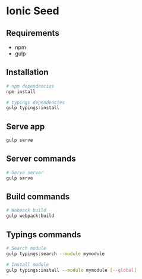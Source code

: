 Ionic Seed
==========


## Requirements
- npm
- gulp

## Installation
```bash
# npm dependencies
npm install

# typings dependencies
gulp typings:install
```

## Serve app
```bash
gulp serve
```

## Server commands
```bash
# Serve server
gulp serve
```

## Build commands
```bash
# Webpack build
gulp webpack:build
```

## Typings commands
```bash
# Search module
gulp typings:search --module mymodule

# Install module
gulp typings:install --module mymodule [--global]
```

